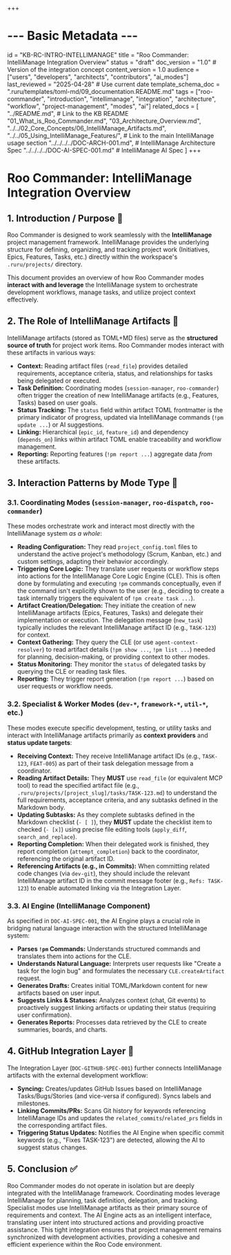 +++
# --- Basic Metadata ---
id = "KB-RC-INTRO-INTELLIMANAGE"
title = "Roo Commander: IntelliManage Integration Overview"
status = "draft"
doc_version = "1.0" # Version of the integration concept
content_version = 1.0
audience = ["users", "developers", "architects", "contributors", "ai_modes"]
last_reviewed = "2025-04-28" # Use current date
template_schema_doc = ".ruru/templates/toml-md/09_documentation.README.md"
tags = ["roo-commander", "introduction", "intellimanage", "integration", "architecture", "workflow", "project-management", "modes", "ai"]
related_docs = [
    "../README.md", # Link to the KB README
    "01_What_is_Roo_Commander.md",
    "03_Architecture_Overview.md",
    "../../02_Core_Concepts/06_IntelliManage_Artifacts.md",
    "../../05_Using_IntelliManage_Features/", # Link to the main IntelliManage usage section
    "../../../../DOC-ARCH-001.md", # IntelliManage Architecture Spec
    "../../../../DOC-AI-SPEC-001.md" # IntelliManage AI Spec
    ]
+++

# Roo Commander: IntelliManage Integration Overview

## 1. Introduction / Purpose 🎯

Roo Commander is designed to work seamlessly with the **IntelliManage** project management framework. IntelliManage provides the underlying structure for defining, organizing, and tracking project work (Initiatives, Epics, Features, Tasks, etc.) directly within the workspace's `.ruru/projects/` directory.

This document provides an overview of how Roo Commander modes **interact with and leverage** the IntelliManage system to orchestrate development workflows, manage tasks, and utilize project context effectively.

## 2. The Role of IntelliManage Artifacts 📄

IntelliManage artifacts (stored as TOML+MD files) serve as the **structured source of truth** for project work items. Roo Commander modes interact with these artifacts in various ways:

*   **Context:** Reading artifact files (`read_file`) provides detailed requirements, acceptance criteria, status, and relationships for tasks being delegated or executed.
*   **Task Definition:** Coordinating modes (`session-manager`, `roo-commander`) often trigger the creation of new IntelliManage artifacts (e.g., Features, Tasks) based on user goals.
*   **Status Tracking:** The `status` field within artifact TOML frontmatter is the primary indicator of progress, updated via IntelliManage commands (`!pm update ...`) or AI suggestions.
*   **Linking:** Hierarchical (`epic_id`, `feature_id`) and dependency (`depends_on`) links within artifact TOML enable traceability and workflow management.
*   **Reporting:** Reporting features (`!pm report ...`) aggregate data *from* these artifacts.

## 3. Interaction Patterns by Mode Type 🔄

### 3.1. Coordinating Modes (`session-manager`, `roo-dispatch`, `roo-commander`)

These modes orchestrate work and interact most directly with the IntelliManage system *as a whole*:

*   **Reading Configuration:** They read `project_config.toml` files to understand the active project's methodology (Scrum, Kanban, etc.) and custom settings, adapting their behavior accordingly.
*   **Triggering Core Logic:** They translate user requests or workflow steps into actions for the IntelliManage Core Logic Engine (CLE). This is often done by formulating and executing `!pm` commands conceptually, even if the command isn't explicitly shown to the user (e.g., deciding to create a task internally triggers the equivalent of `!pm create task ...`).
*   **Artifact Creation/Delegation:** They initiate the creation of new IntelliManage artifacts (Epics, Features, Tasks) and delegate their implementation or execution. The delegation message (`new_task`) typically includes the relevant IntelliManage artifact ID (e.g., `TASK-123`) for context.
*   **Context Gathering:** They query the CLE (or use `agent-context-resolver`) to read artifact details (`!pm show ...`, `!pm list ...`) needed for planning, decision-making, or providing context to other modes.
*   **Status Monitoring:** They monitor the `status` of delegated tasks by querying the CLE or reading task files.
*   **Reporting:** They trigger report generation (`!pm report ...`) based on user requests or workflow needs.

### 3.2. Specialist & Worker Modes (`dev-*`, `framework-*`, `util-*`, etc.)

These modes execute specific development, testing, or utility tasks and interact with IntelliManage artifacts primarily as **context providers** and **status update targets**:

*   **Receiving Context:** They receive IntelliManage artifact IDs (e.g., `TASK-123`, `FEAT-005`) as part of their task delegation message from a coordinator.
*   **Reading Artifact Details:** They **MUST** use `read_file` (or equivalent MCP tool) to read the specified artifact file (e.g., `.ruru/projects/[project_slug]/tasks/TASK-123.md`) to understand the full requirements, acceptance criteria, and any subtasks defined in the Markdown body.
*   **Updating Subtasks:** As they complete subtasks defined in the Markdown checklist (`- [ ]`), they **MUST** update the checklist item to checked (`- [x]`) using precise file editing tools (`apply_diff`, `search_and_replace`).
*   **Reporting Completion:** When their delegated work is finished, they report completion (`attempt_completion`) back to the coordinator, referencing the original artifact ID.
*   **Referencing Artifacts (e.g., in Commits):** When committing related code changes (via `dev-git`), they should include the relevant IntelliManage artifact ID in the commit message footer (e.g., `Refs: TASK-123`) to enable automated linking via the Integration Layer.

### 3.3. AI Engine (IntelliManage Component)

As specified in `DOC-AI-SPEC-001`, the AI Engine plays a crucial role in bridging natural language interaction with the structured IntelliManage system:

*   **Parses `!pm` Commands:** Understands structured commands and translates them into actions for the CLE.
*   **Understands Natural Language:** Interprets user requests like "Create a task for the login bug" and formulates the necessary `CLE.createArtifact` request.
*   **Generates Drafts:** Creates initial TOML/Markdown content for new artifacts based on user input.
*   **Suggests Links & Statuses:** Analyzes context (chat, Git events) to proactively suggest linking artifacts or updating their status (requiring user confirmation).
*   **Generates Reports:** Processes data retrieved by the CLE to create summaries, boards, and charts.

## 4. GitHub Integration Layer 🔗

The Integration Layer (`DOC-GITHUB-SPEC-001`) further connects IntelliManage artifacts with the external development workflow:

*   **Syncing:** Creates/updates GitHub Issues based on IntelliManage Tasks/Bugs/Stories (and vice-versa if configured). Syncs labels and milestones.
*   **Linking Commits/PRs:** Scans Git history for keywords referencing IntelliManage IDs and updates the `related_commits`/`related_prs` fields in the corresponding artifact files.
*   **Triggering Status Updates:** Notifies the AI Engine when specific commit keywords (e.g., "Fixes TASK-123") are detected, allowing the AI to suggest status changes.

## 5. Conclusion ✅

Roo Commander modes do not operate in isolation but are deeply integrated with the IntelliManage framework. Coordinating modes leverage IntelliManage for planning, task definition, delegation, and tracking. Specialist modes use IntelliManage artifacts as their primary source of requirements and context. The AI Engine acts as an intelligent interface, translating user intent into structured actions and providing proactive assistance. This tight integration ensures that project management remains synchronized with development activities, providing a cohesive and efficient experience within the Roo Code environment.